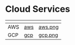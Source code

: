 # Cloud Services

<table data-card-size="large" data-view="cards">
    <thead>
        <tr>
            <th></th>
            <th data-hidden data-card-target data-type="content-ref"></th>
            <th data-hidden data-card-cover data-type="files"></th>
        </tr>
    </thead>
    <tbody>
        <tr>
            <td>AWS</td>
            <td>
                <a href="aws/">aws</a>
            </td>
            <td>
                <a href="../../.gitbook/assets/aws.png">aws.png</a>
            </td>
        </tr>
        <tr>
            <td>GCP</td>
            <td>
                <a href="gcp/">gcp</a>
            </td>
            <td>
                <a href="../../.gitbook/assets/gcp.png">gcp.png</a>
            </td>
        </tr>
    </tbody>
</table>
